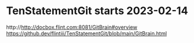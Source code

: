 # TenStatementGit starts 2023-02-14
http://http://docbox.flint.com:8081/GitBrain#overview
https://github.dev/flintiii/TenStatementGit/blob/main/GitBrain.html


